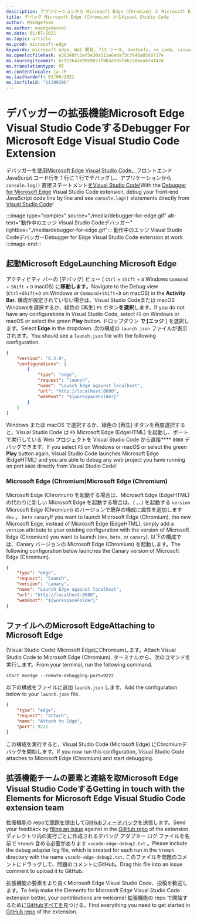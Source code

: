 ```yaml
---
description: アプリケーションから Microsoft Edge (Chromium) と Microsoft Edge (EdgeHTML) をデバッグするVisual Studio Code
title: デバッグ Microsoft Edge (Chromium) からVisual Studio Code
author: MSEdgeTeam
ms.author: msedgedevrel
ms.date: 01/07/2021
ms.topic: article
ms.prod: microsoft-edge
keywords: microsoft edge, Web 開発, f12 ツール, devtools, vs code, visual studio code, Debugger
ms.openlocfilehash: e36348fc1ef5e30a511e6eda73c7646a85d8717e
ms.sourcegitcommit: 6cf12643e9959873f8b5d785fd6158eeab74f424
ms.translationtype: MT
ms.contentlocale: ja-JP
ms.lasthandoff: 03/06/2021
ms.locfileid: "11399296"
---
```

# <a name="debugger-for-microsoft-edge-visual-studio-code-extension"></a><span data-ttu-id="f231b-104">デバッガーの拡張機能Microsoft Edge Visual Studio Codeする</span><span class="sxs-lookup"><span data-stu-id="f231b-104">Debugger For Microsoft Edge Visual Studio Code Extension</span></span>  

<span data-ttu-id="f231b-105">デバッガーを[使用Microsoft Edge Visual Studio Code、][VisualstudioMarketplaceDebuggerMicrosoftEdge]フロントエンド JavaScript コード行を 1 行に 1 行でデバッグし、アプリケーションから `console.log()` 直接ステートメント[をVisual Studio Code!][VisualstudioCode]</span><span class="sxs-lookup"><span data-stu-id="f231b-105">With the [Debugger for Microsoft Edge][VisualstudioMarketplaceDebuggerMicrosoftEdge] Visual Studio Code extension, debug your front-end JavaScript code line by line and see `console.log()` statements directly from [Visual Studio Code][VisualstudioCode]!</span></span>  

:::image type="complex" source="./media/debugger-for-edge.gif" alt-text="動作中のエッジ Visual Studio Codeデバッガー" lightbox="./media/debugger-for-edge.gif":::
   <span data-ttu-id="f231b-107">動作中のエッジ Visual Studio Codeデバッガー</span><span class="sxs-lookup"><span data-stu-id="f231b-107">Debugger for Edge Visual Studio Code extension at work</span></span>  
:::image-end:::

<!--![Debugger for Edge Visual Studio Code extension at work][ImageGifDebuggerEdge]  -->  

## <a name="launching-microsoft-edge"></a><span data-ttu-id="f231b-108">起動Microsoft Edge</span><span class="sxs-lookup"><span data-stu-id="f231b-108">Launching Microsoft Edge</span></span>  

<span data-ttu-id="f231b-109">アクティビティ バーの [デバッグ] ビュー \( `Ctrl` + `Shift` + `D` Windows `Command` + `Shift` + `D` macOS\) に**移動します**。</span><span class="sxs-lookup"><span data-stu-id="f231b-109">Navigate to the Debug view \(`Ctrl`+`Shift`+`D` on Windows or `Command`+`Shift`+`D` on macOS\) in the **Activity Bar**.</span></span>  <span data-ttu-id="f231b-110">構成が設定されていない場合は、Visual Studio Codeまたは macOS Windowsを選択するか、緑色の [再生] `F5` ボタン**を選択**します。</span><span class="sxs-lookup"><span data-stu-id="f231b-110">If you do not have any configurations in Visual Studio Code, select `F5` on Windows or macOS or select the green **Play** button.</span></span>  <span data-ttu-id="f231b-111">ドロップダウン **で [エッジ** ] を選択します。</span><span class="sxs-lookup"><span data-stu-id="f231b-111">Select **Edge** in the dropdown.</span></span>  <span data-ttu-id="f231b-112">次の構成の `launch.json` ファイルが表示されます。</span><span class="sxs-lookup"><span data-stu-id="f231b-112">You should see a `launch.json` file with the following configuration.</span></span>  

```json
{
    "version": "0.2.0",
    "configurations": [
        {
            "type": "edge",
            "request": "launch",
            "name": "Launch Edge against localhost",
            "url": "http://localhost:8080",
            "webRoot": "${workspaceFolder}"
        }
    ]
}
```  

<span data-ttu-id="f231b-113">Windows または macOS で選択するか、緑色の [再生] ボタンを再度選択すると、Visual Studio Code は `F5` Microsoft Edge \(EdgeHTML\) を起動し、ポートで実行している Web プロジェクトを Visual Studio Code から直接\*\*\*\* `8080` デバッグできます。</span><span class="sxs-lookup"><span data-stu-id="f231b-113">If you select `F5` on Windows or macOS or select the green **Play** button again, Visual Studio Code launches Microsoft Edge \(EdgeHTML\) and you are able to debug any web project you have running on port `8080` directly from Visual Studio Code!</span></span>  

### <a name="microsoft-edge-chromium"></a><span data-ttu-id="f231b-114">Microsoft Edge (Chromium)</span><span class="sxs-lookup"><span data-stu-id="f231b-114">Microsoft Edge (Chromium)</span></span>  

<span data-ttu-id="f231b-115">Microsoft Edge \(Chromium\) を起動する場合は、Microsoft Edge \(EdgeHTML\) の代わりに新しい Microsoft Edge を起動する場合は、\( 、、\) を起動する `version` Microsoft Edge \(Chromium\) のバージョンで既存の構成に属性を追加します `dev` 。 `beta` `canary`</span><span class="sxs-lookup"><span data-stu-id="f231b-115">If you want to launch Microsoft Edge \(Chromium\), the new Microsoft Edge, instead of Microsoft Edge \(EdgeHTML\), simply add a `version` attribute to your existing configuration with the version of Microsoft Edge \(Chromium\) you want to launch \(`dev`, `beta`, or `canary`\).</span></span>  <span data-ttu-id="f231b-116">以下の構成では、Canary バージョンの Microsoft Edge \(Chromium\) を起動します。</span><span class="sxs-lookup"><span data-stu-id="f231b-116">The following configuration below launches the Canary version of Microsoft Edge \(Chromium\).</span></span>  

```json
{
    "type": "edge",
    "request": "launch",
    "version": "canary",
    "name": "Launch Edge against localhost",
    "url": "http://localhost:8080",
    "webRoot": "${workspaceFolder}"
}
```  

## <a name="attaching-to-microsoft-edge"></a><span data-ttu-id="f231b-117">ファイルへのMicrosoft Edge</span><span class="sxs-lookup"><span data-stu-id="f231b-117">Attaching to Microsoft Edge</span></span>  

<span data-ttu-id="f231b-118">\(Visual Studio Code\) Microsoft EdgeにChromiumします。</span><span class="sxs-lookup"><span data-stu-id="f231b-118">Attach Visual Studio Code to Microsoft Edge \(Chromium\).</span></span>  <span data-ttu-id="f231b-119">ターミナルから、次のコマンドを実行します。</span><span class="sxs-lookup"><span data-stu-id="f231b-119">From your terminal, run the following command.</span></span>  

```shell
start msedge --remote-debugging-port=9222
```  

<span data-ttu-id="f231b-120">以下の構成をファイルに追加 `launch.json` します。</span><span class="sxs-lookup"><span data-stu-id="f231b-120">Add the configuration below to your `launch.json` file.</span></span>   

```json
{
    "type": "edge",
    "request": "attach",
    "name": "Attach to Edge",
    "port": 9222
}
```  

<span data-ttu-id="f231b-121">この構成を実行すると、Visual Studio Code \(Microsoft Edge\) にChromiumデバッグを開始します。</span><span class="sxs-lookup"><span data-stu-id="f231b-121">If you now run this configuration, Visual Studio Code attaches to Microsoft Edge \(Chromium\) and start debugging.</span></span>  

## <a name="getting-in-touch-with-the-elements-for-microsoft-edge-visual-studio-code-extension-team"></a><span data-ttu-id="f231b-122">拡張機能チームの要素と連絡を取Microsoft Edge Visual Studio Codeする</span><span class="sxs-lookup"><span data-stu-id="f231b-122">Getting in touch with the Elements for Microsoft Edge Visual Studio Code extension team</span></span>    

<span data-ttu-id="f231b-123">拡張機能の repo[で問題を][GithubMicrosoftVscodeEdgeDebug2NewIssue]提出して[GitHubフィードバック][GithubMicrosoftVscodeEdgeDebug2]を送信します。</span><span class="sxs-lookup"><span data-stu-id="f231b-123">Send your feedback by [filing an issue][GithubMicrosoftVscodeEdgeDebug2NewIssue] against in the [GitHub repo][GithubMicrosoftVscodeEdgeDebug2] of the extension.</span></span>  <span data-ttu-id="f231b-124">ディレクトリ内の実行ごとに作成されるデバッグ アダプター ログ ファイルを名前で `%temp%` 含める必要があります `vscode-edge-debug2.txt` 。</span><span class="sxs-lookup"><span data-stu-id="f231b-124">Please include the debug adapter log file, which is created for each run in the `%temp%` directory with the name `vscode-edge-debug2.txt`.</span></span>  <span data-ttu-id="f231b-125">このファイルを問題のコメントにドラッグして、問題のコメントにGitHub。</span><span class="sxs-lookup"><span data-stu-id="f231b-125">Drag this file into an issue comment to upload it to GitHub.</span></span>  

<span data-ttu-id="f231b-126">拡張機能の要素をより良くMicrosoft Edge Visual Studio Code、投稿を歓迎します。</span><span class="sxs-lookup"><span data-stu-id="f231b-126">To help make the Elements for Microsoft Edge Visual Studio Code extension better, your contributions are welcome!</span></span>  <span data-ttu-id="f231b-127">拡張機能の repo で開始するために[GitHubすべてを][GithubMicrosoftVscodeEdgeDebug2]見つける。</span><span class="sxs-lookup"><span data-stu-id="f231b-127">Find everything you need to get started in [GitHub repo][GithubMicrosoftVscodeEdgeDebug2] of the extension.</span></span>  


<!-- image links -->  

<!--[ImageGifDebuggerEdge]: ./media/debugger-for-edge.gif "Debugger for Edge Visual Studio Code extension in action"  -->  
[ImagePngDebuggerEdge]: ./media/debugger-for-edge.png "デバッガー for Edge Visual Studio Code拡張機能の動作中"  

<!--links -->  

[VisualstudioCode]: https://code.visualstudio.com "Visual Studio Code"  
[VisualStudioCodeDocs]: https://code.visualstudio.com/Docs "ドキュメント |Visual Studio Code"   

[GithubMicrosoftVscodeEdgeDebug2]: https://github.com/Microsoft/vscode-edge-debug2 "microsoft/vscode-edge-debug2 |GitHub"  
[GithubMicrosoftVscodeEdgeDebug2NewIssue]: https://github.com/Microsoft/vscode-edge-debug2/issues/new "新しい問題 - microsoft/vscode-edge-debug2 |GitHub"  

[VisualstudioMarketplaceDebuggerMicrosoftEdge]: https://marketplace.visualstudio.com/items?itemName=msjsdiag.debugger-for-edge "Microsoft Edge 用デバッガー |Visual Studio Marketplace"  

